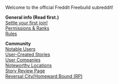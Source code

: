 Welcome to the official Freddit Freebuild subreddit!

**General info (Read first.)**  
[Settle your first join!](./fjoin.md)  
[Permissions & Ranks](./permsranks.md)  
[Rules](./rules.md)    

**Community**   
[Notable Users](./users.md)   
[User-Created Stories](./comics.md)  
[User Companies](./companies.md)   
[Noteworthy Locations](./noteworthy_locations.md)                     
[Story Review Page](./review.md)                    
[Reversal City/Homeward Bound (RP)](./rp.md)